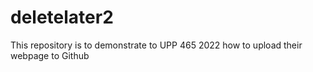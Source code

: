 # deletelater2
This repository is to demonstrate to UPP 465 2022 how to upload their webpage to Github
